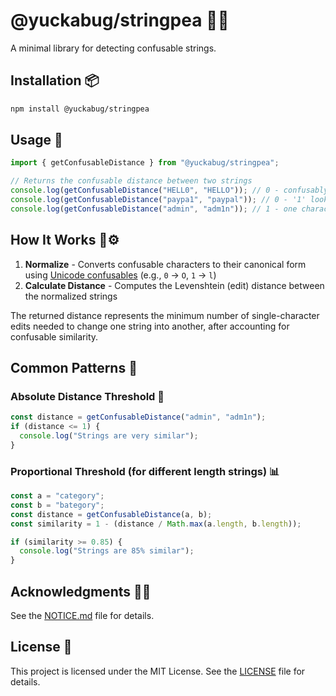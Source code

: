 # @yuckabug/stringpea 🫛✨

A minimal library for detecting confusable strings.

## Installation 📦

```bash
npm install @yuckabug/stringpea
```

## Usage 🚀

```ts
import { getConfusableDistance } from "@yuckabug/stringpea";

// Returns the confusable distance between two strings
console.log(getConfusableDistance("HELL0", "HELLO")); // 0 - confusably identical
console.log(getConfusableDistance("paypa1", "paypal")); // 0 - '1' looks like 'l'
console.log(getConfusableDistance("admin", "adm1n")); // 1 - one character different
```

## How It Works 🤔⚙️

1. **Normalize** - Converts confusable characters to their canonical form using [Unicode confusables](https://www.unicode.org/Public/security/latest/confusables.txt) (e.g., `0` → `O`, `1` → `l`)
2. **Calculate Distance** - Computes the Levenshtein (edit) distance between the normalized strings

The returned distance represents the minimum number of single-character edits needed to change one string into another, after accounting for confusable similarity.

## Common Patterns 🎯

### Absolute Distance Threshold 📏
```ts
const distance = getConfusableDistance("admin", "adm1n");
if (distance <= 1) {
  console.log("Strings are very similar");
}
```

### Proportional Threshold (for different length strings) 📊
```ts
const a = "category";
const b = "bategory";
const distance = getConfusableDistance(a, b);
const similarity = 1 - (distance / Math.max(a.length, b.length));

if (similarity >= 0.85) {
  console.log("Strings are 85% similar");
}
```

## Acknowledgments 🙏💚

See the [NOTICE.md](NOTICE.md) file for details.

## License 📜

This project is licensed under the MIT License. See the [LICENSE](LICENSE) file for details.
